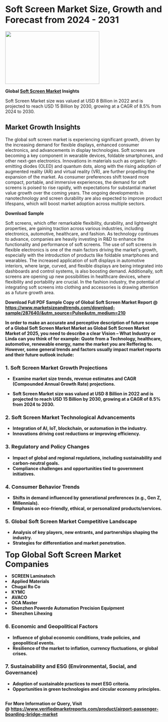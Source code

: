 <H1>Soft Screen Market Size, Growth and Forecast from 2024 - 2031</H1><img class="aligncenter size-medium wp-image-584254" src="https://thirdeyenews.in/wp-content/uploads/2024/09/Global-Market-Research-300x168.jpeg" alt="" width="300" height="168" /><p><strong>Global&nbsp;<a href="https://www.marketsizeandtrends.com/download-sample/287640/&amp;utm_source=Pulse&amp;utm_medium=210">Soft Screen Market</a> Insights</strong></p><p>Soft Screen Market size was valued at USD 8 Billion in 2022 and is projected to reach USD 15 Billion by 2030, growing at a CAGR of 8.5% from 2024 to 2030.</p><p><h2>Market Growth Insights</h2> <p>The global soft screen market is experiencing significant growth, driven by the increasing demand for flexible displays, enhanced consumer electronics, and advancements in display technologies. Soft screens are becoming a key component in wearable devices, foldable smartphones, and other next-gen electronics. Innovations in materials such as organic light-emitting diodes (OLED) and quantum dots, along with the rising adoption of augmented reality (AR) and virtual reality (VR), are further propelling the expansion of the market. As consumer preferences shift toward more compact, portable, and immersive experiences, the demand for soft screens is poised to rise rapidly, with expectations for substantial market value growth over the coming years. The ongoing developments in nanotechnology and screen durability are also expected to improve product lifespans, which will boost market adoption across multiple sectors.</p> <p><strong>Download Sample</strong></p> <p>Soft screens, which offer remarkable flexibility, durability, and lightweight properties, are gaining traction across various industries, including electronics, automotive, healthcare, and fashion. As technology continues to advance, companies are heavily investing in R&D to enhance the functionality and performance of soft screens. The use of soft screens in flexible electronics is one of the main factors driving the market's growth, especially with the introduction of products like foldable smartphones and wearables. The increased application of soft displays in automotive interiors, where large, curved, and flexible displays are being integrated into dashboards and control systems, is also boosting demand. Additionally, soft screens are opening up new possibilities in healthcare devices, where flexibility and portability are crucial. In the fashion industry, the potential of integrating soft screens into clothing and accessories is drawing attention as a future growth area.</p> <p><strong></p><p><span class=""><strong>Download Full PDF Sample Copy of Global Soft Screen Market Report</strong> @ <a href="https://www.marketsizeandtrends.com/download-sample/287640/&amp;utm_source=Pulse&amp;utm_medium=210" target="_blank">https://www.marketsizeandtrends.com/download-sample/287640/&amp;utm_source=Pulse&amp;utm_medium=210</a></span></p><p>In order to make an accurate and perceptive description of future scope of a Global&nbsp;Soft Screen Market Market as Global&nbsp;Soft Screen Market Market of 2025, you need to describe a clear Vision &ndash; What Industry or Linda can you think of for example: Quote from a Technology, healthcare, automotive, renewable energy, name the market you are Reffering to. However, some general trends and factors usually impact market reports and their future outlook include:</p><h3>1.&nbsp;<strong>Soft Screen Market Growth Projections</strong></h3><ul><li>Examine market size trends, revenue estimates and CAGR (Compounded Annual Growth Rate) projections.</li><li><p>Soft Screen Market size was valued at USD 8 Billion in 2022 and is projected to reach USD 15 Billion by 2030, growing at a CAGR of 8.5% from 2024 to 2030.</p></li></ul><h3>2.&nbsp;<strong>Soft Screen Market Technological Advancements</strong></h3><ul><li>Integration of AI, IoT, blockchain, or automation in the industry.</li><li>Innovations driving cost reductions or improving efficiency.</li></ul><h3>3.&nbsp;<strong>Regulatory and Policy Changes</strong></h3><ul><li>Impact of global and regional regulations, including sustainability and carbon-neutral goals.</li><li>Compliance challenges and opportunities tied to government initiatives.</li></ul><h3>4.&nbsp;<strong>Consumer Behavior Trends</strong></h3><ul><li>Shifts in demand influenced by generational preferences (e.g., Gen Z, Millennials).</li><li>Emphasis on eco-friendly, ethical, or personalized products/services.</li></ul><h3>5.&nbsp;<strong>Global Soft Screen Market Competitive Landscape</strong></h3><ul><li>Analysis of key players, new entrants, and partnerships shaping the industry.</li><li>Strategies for differentiation and market penetration.</li></ul><p data-pm-slice="1 1 []"><span style="color: inherit; font-family: inherit; font-size: 25px;">Top Global Soft Screen Market Companies</span></p><div class="" data-test-id=""><p><li>SCREEN Laminatech</li><li> Applied Materials</li><li> Chugai Ro Co</li><li> KYMC</li><li> AVACO</li><li> OCA Master</li><li> Shenzhen Powerde Automation Precision Equipment</li><li> Shenzhen Lihexing</li></p></div><h3>6.&nbsp;<strong>Economic and Geopolitical Factors</strong></h3><ul><li>Influence of global economic conditions, trade policies, and geopolitical events.</li><li>Resilience of the market to inflation, currency fluctuations, or global crises.</li></ul><h3>7.&nbsp;<strong>Sustainability and ESG (Environmental, Social, and Governance)</strong></h3><ul><li>Adoption of sustainable practices to meet ESG criteria.</li><li>Opportunities in green technologies and circular economy principles.</li></ul><h2><strong style="font-size: 14px;">For More Information or Query, Visit @&nbsp;</strong><a style="background-color: #ffffff; font-size: 14px;" href="https://www.marketsizeandtrends.com/report/soft-screen-market/" target="_blank">https://www.verifiedmarketreports.com/product/airport-passenger-boarding-bridge-market</a></h2>

